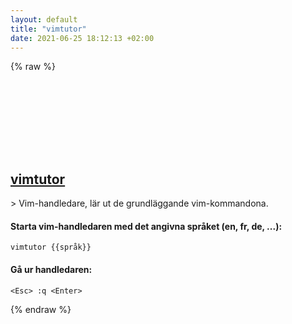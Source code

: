 ```yaml
---
layout: default
title: "vimtutor"
date: 2021-06-25 18:12:13 +02:00
---
```

{% raw %}
<h2 id="vimtutor">
  <a href="/sv/common/vimtutor.html">vimtutor</a> <a href="#vimtutor"><svg class="icon">
    <use href="/assets/images/unicode_sprite.svg#link" />
  </svg></a>
</h2>
> Vim-handledare, lär ut de grundläggande vim-kommandona.

#### Starta vim-handledaren med det angivna språket (en, fr, de, ...):
```shell
vimtutor {{språk}}
```
#### Gå ur handledaren:
```shell
<Esc> :q <Enter>
```
{% endraw %}